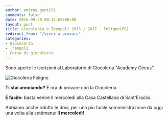 ```yaml
---
author: andrea.gentili
comments: false
date: 2016-09-20 00:12:02+00:00
layout: post
title: Giocoleria e Trampoli 2016 / 2017 - Foligno(PG)
redirect_from: "/vieni-a-provare"
categories:
- Giocoleria
- Trampoli
- Corso di giocoleria
---
```


Sono aperte le iscrizioni al Laboratorio di Giocoleria "Academy Circus".

<img src="{{ site.baseurl }}/img/dal-5-ottobre-a-foligno.jpg" class="img-responsive" alt="Giocoleria Foligno"/>

**Ti stai annoiando?** É ora di provare con la Giocoleria.

**É facile:** basta venire il mercoledì alla Casa Castellana di Sant'Eraclio.

Abbiamo anche ridotto le dosi, per una più facile somministrazione da oggi una volta alla settimana: **Il mercoledì!**







